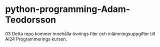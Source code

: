 # python-programming-Adam-Teodorsson 
03 Detta repo kommer innehålla övnings filer och inlämningsuppgifter till AI24 Programmerings kursen. 

 